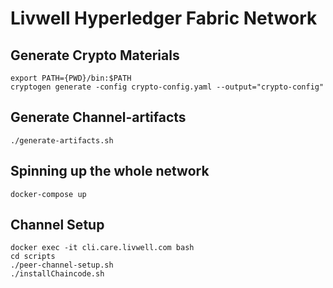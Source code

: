 # Livwell Hyperledger Fabric Network

## Generate Crypto Materials
    export PATH={PWD}/bin:$PATH
    cryptogen generate -config crypto-config.yaml --output="crypto-config"

## Generate Channel-artifacts
    ./generate-artifacts.sh

## Spinning up the whole network
    docker-compose up

## Channel Setup
    docker exec -it cli.care.livwell.com bash
    cd scripts
    ./peer-channel-setup.sh
    ./installChaincode.sh